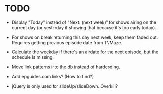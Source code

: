 # TODO

- Display "Today" instead of "Next: (next week)" for
  shows airing on the current day (or yesterday if
  showing that because it's too early today).

- For shows on break returning this day next week, keep
  them faded out. Requires getting previous episode date
  from TVMaze.

- Calculate the weekday if there's an airdate for
  the next episode, but the schedule is missing.

- Move link patterns into the db instead of hardcoding.

- Add epguides.com links? (How to find?)

- jQuery is only used for slideUp/slideDown. Overkill?
